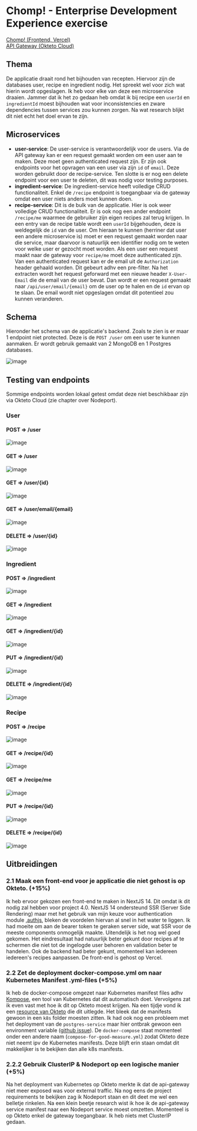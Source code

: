 # Chomp! - Enterprise Development Experience exercise
[Chomp! (Frontend, Vercel)](https://ede-microservices-ex.vercel.app/)\
[API Gateway (Okteto Cloud)](https://api-gateway-ckonstrukt.cloud.okteto.net)

## Thema
De applicatie draait rond het bijhouden van recepten. Hiervoor zijn de databases user, recipe en ingredient nodig. Het spreekt wel voor zich wat hierin wordt opgeslagen.
Ik heb voor elke van deze een microservice draaien. Jammer dat ik het zo gedaan heb omdat ik bij recipe een `userId` en `ingredientId` moest bijhouden wat voor inconsistencies en zware dependencies tussen services
zou kunnen zorgen. Na wat research blijkt dit niet echt het doel ervan te zijn.

## Microservices
- **user-service**: De user-service is verantwoordelijk voor de users. Via de API gateway kan er een request gemaakt worden om een user aan te maken. Deze moet geen authenticated request zijn. Er zijn ook endpoints
voor het opvragen van een user via zijn `id` of `email`. Deze worden gebruikt door de recipe-service. Ten slotte is er nog een delete endpoint voor een user te deleten, dit was nodig voor testing purposes.
- **ingredient-service**: De ingredient-service heeft volledige CRUD functionaliteit. Enkel de `/recipe` endpoint is toegangbaar via de gateway omdat een user niets anders moet kunnen doen.
- **recipe-service**: Dit is de bulk van de applicatie. Hier is ook weer volledige CRUD functionaliteit. Er is ook nog een ander endpoint `/recipe/me` waarmee de gebruiker zijn eigen recipes zal terug krijgen.
In een entry van de recipe table wordt een `userId` bijgehouden, deze is weldegelijk de `id` van de user. Om hieraan te kunnen (herriner dat user een andere microservice is) moet er een request gemaakt worden
naar die service, maar daarvoor is natuurlijk een identifier nodig om te weten voor welke user er gezocht moet worden. Als een user een request maakt naar de gateway voor `recipe/me` moet deze authenticated zijn.
Van een authenticated request kan er de email uit de `Authorization` header gehaald worden. Dit gebeurt adhv een pre-filter. Na het extracten wordt het request geforward met een nieuwe header `X-User-Email` die de
email van de user bevat. Dan wordt er een request gemaakt naar `/api/user/email/{email}` om de user op te halen en de `id` ervan op te slaan. De email wordt niet opgeslagen omdat dit potentieel zou kunnen veranderen.

## Schema
Hieronder het schema van de applicatie's backend. Zoals te zien is er maar 1 endpoint niet protected. Deze is de `POST /user` om een user te kunnen aanmaken. Er wordt gebruik gemaakt van 2 MongoDB en 1 Postgres databases.

![image](https://github.com/CKonstrukt/ede-microservices-ex/assets/91123727/3b92b8d4-cc19-4856-a462-a2a0fac12ac1)

## Testing van endpoints
Sommige endpoints worden lokaal getest omdat deze niet beschikbaar zijn via Okteto Cloud (zie chapter over Nodeport).

### User
#### POST => /user
![image](https://github.com/CKonstrukt/ede-microservices-ex/assets/91123727/55a1a545-bb0f-481e-953f-c923de3ef674)

#### GET => /user
![image](https://github.com/CKonstrukt/ede-microservices-ex/assets/91123727/4293aed4-542f-46fd-96e4-1652fd529d0b)

#### GET => /user/{id}
![image](https://github.com/CKonstrukt/ede-microservices-ex/assets/91123727/ef31db8e-9411-44e5-b489-e4eda585e509)

#### GET => /user/email/{email}
![image](https://github.com/CKonstrukt/ede-microservices-ex/assets/91123727/179efe43-39a6-4834-a03d-06f30b5f7b77)

#### DELETE => /user/{id}
![image](https://github.com/CKonstrukt/ede-microservices-ex/assets/91123727/8c0359f4-c6ca-4398-98f4-3dca3de57349)

### Ingredient
#### POST => /ingredient
![image](https://github.com/CKonstrukt/ede-microservices-ex/assets/91123727/6c11d2dd-6e57-4a1b-b26f-9a49afcebe99)

#### GET => /ingredient
![image](https://github.com/CKonstrukt/ede-microservices-ex/assets/91123727/fae1c888-524a-4ae8-a9d8-b615e1592089)

#### GET => /ingredient/{id}
![image](https://github.com/CKonstrukt/ede-microservices-ex/assets/91123727/43347a79-ab1d-4399-b3a4-44ce8e15d0ca)

#### PUT => /ingredient/{id}
![image](https://github.com/CKonstrukt/ede-microservices-ex/assets/91123727/9ac0b503-320c-4d1c-a4ca-69ba114c6105)

#### DELETE => /ingredient/{id}
![image](https://github.com/CKonstrukt/ede-microservices-ex/assets/91123727/dedcedd1-d507-48e9-81ef-55537590efd0)

### Recipe
#### POST => /recipe
![image](https://github.com/CKonstrukt/ede-microservices-ex/assets/91123727/a158e233-61f8-45db-acc7-89c8c430e451)

#### GET => /recipe/{id}
![image](https://github.com/CKonstrukt/ede-microservices-ex/assets/91123727/01aeeb84-bd05-4397-a0a1-78b60f9f5511)

#### GET => /recipe/me
![image](https://github.com/CKonstrukt/ede-microservices-ex/assets/91123727/f6e0d1d9-657e-4268-bf3d-7386445363bf)

#### PUT => /recipe/{id}
![image](https://github.com/CKonstrukt/ede-microservices-ex/assets/91123727/0bb32d00-2e5c-4593-b894-ac643a4d4fed)

#### DELETE => /recipe/{id}
![image](https://github.com/CKonstrukt/ede-microservices-ex/assets/91123727/21081f52-c55c-4da0-86ce-8480199edf9b)

## Uitbreidingen
### 2.1 Maak een front-end voor je applicatie die niet gehost is op Okteto. (+15%)
Ik heb ervoor gekozen een front-end te maken in NextJS 14. Dit omdat ik dit nodig zal hebben voor project 4.0. NextJS 14 ondersteund SSR (Server Side Rendering) maar met het gebruik van mijn keuze voor authentication module
,[authjs](https://authjs.dev/), bleken de voordelen hiervan al snel in het water te liggen. Ik had moeite om aan de bearer token te geraken server side, wat SSR voor de meeste components onmogelijk maakte. Uitendelijk
is het nog wel goed gekomen. Het eindresultaat had natuurlijk beter gekunt door recipes af te schermen die niet tot de ingelogde user behoren en validation beter te handelen. Ook de backend had beter gekunt, momenteel
kan iedereen iedereen's recipes aanpassen. De front-end is gehost op Vercel.

### 2.2 Zet de deployment docker-compose.yml om naar Kubernetes Manifest .yml-files (+5%)
Ik heb de docker-compose omgezet naar Kubernetes manifest files adhv [Kompose](https://kompose.io/), een tool van Kubernetes dat dit automatisch doet. Vervolgens zat ik even vast met hoe ik dit op Okteto moest krijgen.
Na een tijdje vond ik een [resource van Okteto](https://www.okteto.com/docs/guides/tutorials/getting-started-with-okteto/#step-3-create-kubernetes-manifests-to-deploy-the-hello-world-application-on-okteto) die dit uitlegde.
Het bleek dat de manifests gewoon in een `k8s` folder moesten zitten. Ik had ook nog een probleem met het deployment van de `postgres-service` maar hier ontbrak gewoon een environment variable 
([github issue](https://github.com/docker-library/postgres/issues/263)). De `docker-compose` staat momenteel onder een andere naam (`compose-for-good-measure.yml`) zodat Okteto deze niet neemt ipv de Kubernetes manifests.
Deze blijft erin staan omdat dit makkelijker is te bekijken dan alle k8s manifests.

### 2.2.2 Gebruik ClusterIP & Nodeport op een logische manier (+5%)
Na het deployment van Kubernetes op Okteto merkte ik dat de api-gateway niet meer exposed was voor external traffic. Na nog eens de project requirements te bekijken zag ik Nodeport staan en dit deet me wel een belletje
rinkelen. Na een klein beetje research wist ik hoe ik de api-gateway service manifest naar een Nodeport service moest omzetten. Momenteel is op Okteto enkel de gateway toegangbaar. Ik heb niets met ClusterIP gedaan.
